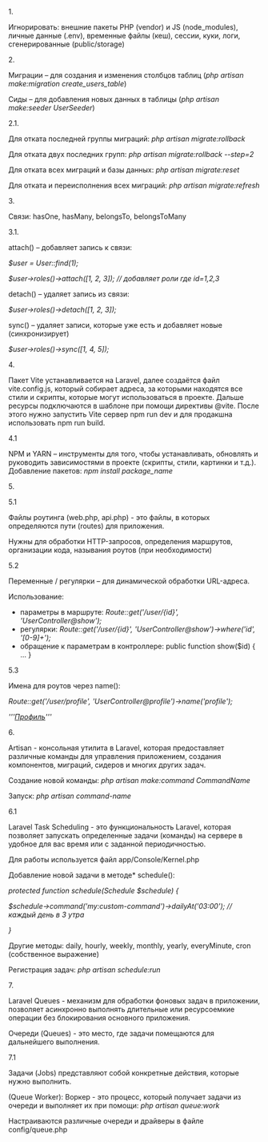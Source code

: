 ﻿1\. 

Игнорировать: внешние пакеты PHP (vendor) и JS (node\_modules), личные данные (.env), временные файлы (кеш), сессии, куки, логи, сгенерированные (public/storage)

2\. 

Миграции – для создания и изменения столбцов таблиц (*php artisan make:migration create\_users\_table*)

Сиды – для добавления новых данных в таблицы (*php artisan make:seeder UserSeeder*)

2\.1. 

Для отката последней группы миграций: *php artisan migrate:rollback*

Для отката двух последних групп: *php artisan migrate:rollback --step=2*

Для отката всех миграций и базы данных: *php artisan migrate:reset*

Для отката и переисполнения всех миграций: *php artisan migrate:refresh*

3\. 

Связи: hasOne, hasMany, belongsTo, belongsToMany

3\.1.

attach() – добавляет запись к связи:

*$user = User::find(1);*

*$user->roles()->attach([1, 2, 3]); // добавляет роли где id=1,2,3*

detach() – удаляет запись из связи:

*$user->roles()->detach([1, 2, 3]);*

sync() – удаляет записи, которые уже есть и добавляет новые (синхронизирует)

*$user->roles()->sync([1, 4, 5]);*

4\.

Пакет Vite устанавливается на Laravel, далее создаётся файл vite.config.js, который cобирает адреса, за которыми находятся все стили и скрипты, которые могут использоваться в проекте. Дальше ресурсы подключаются в шаблоне при помощи директивы @vite. После этого нужно запустить Vite сервер npm run dev и для продакшна использовать npm run build.

4\.1

NPM и YARN – инструменты для того, чтобы устанавливать, обновлять и руководить зависимостями в проекте (скрипты, стили, картинки и т.д.). Добавление пакетов: *npm install package\_name*

5\.

5\.1

Файлы роутинга (web.php, api.php) - это файлы, в которых определяются пути (routes) для приложения.

Нужны для обработки HTTP-запросов, определения маршрутов, организации кода, называния роутов (при необходимости)

5\.2

Переменные / регулярки – для динамической обработки URL-адреса.

Использование:

- параметры в маршруте: *Route::get('/user/{id}', 'UserController@show');*
- регулярки: *Route::get('/user/{id}', 'UserController@show')->where('id', '[0-9]+');*
- обращение к параметрам в контроллере: public function show($id) { ... }

5\.3

Имена для роутов через name():

*Route::get('/user/profile', 'UserController@profile')->name('profile');*

*'''<a href="{{ route('profile') }}">Профиль</a>'''*

6\.

Artisan - консольная утилита в Laravel, которая предоставляет различные команды для управления приложением, создания компонентов, миграций, сидеров и многих других задач.

Создание новой команды: *php artisan make:command CommandName*

Запуск: *php artisan command-name*

6\.1

Laravel Task Scheduling - это функциональность Laravel, которая позволяет запускать определенные задачи (команды) на сервере в удобное для вас время или с заданной периодичностью.

Для работы используется файл app/Console/Kernel.php

Добавление новой задачи в методе* schedule():

*protected function schedule(Schedule $schedule) {* 

*$schedule->command('my:custom-command')->dailyAt('03:00'); // каждый день в 3 утра*

*}*

Другие методы: daily, hourly, weekly, monthly, yearly, everyMinute, cron (собственное выражение)

Регистрация задач: *php artisan schedule:run*

7\.

Laravel Queues - механизм для обработки фоновых задач в приложении, позволяет асинхронно выполнять длительные или ресурсоемкие операции без блокирования основного приложения. 

Очереди (Queues) - это место, где задачи помещаются для дальнейшего выполнения.

7\.1

Задачи (Jobs) представляют собой конкретные действия, которые нужно выполнить.

(Queue Worker): Воркер - это процесс, который получает задачи из очереди и выполняет их при помощи: *php artisan queue:work*

Настраиваются различные очереди и драйверы в файле config/queue.php



